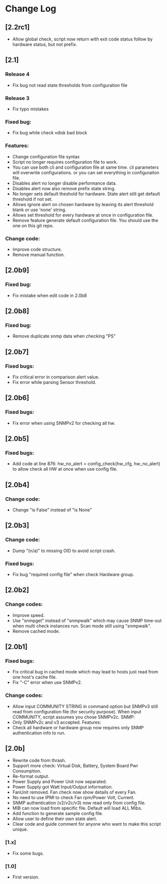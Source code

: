 # Change Log
## [2.2rc1]
- Allow global check, script now return with exit code status follow by hardware status, but not prefix.

## [2.1]
### Release 4
- Fix bug not read state thresholds from configuration file

### Release 3
- Fix typo mistakes

### Fixed bug:
- Fix bug while check vdisk bad block

### Features:
- Change configuration file syntax
- Script no longer requires configuration file to work.
- You can use both cli and configuration file at same time. cli parameters will overwrite configurations. or you can set everything in configuraiton file.
- Disables alert no longer disable performance data.
- Disables alert now also remove prefix state string.
- No longer sets default theshold for hardware. State alert still get default threshold if not set.
- Allows ignore alert on chosen hardware by leaving its alert threshold blank or use 'none' string.
- Allows set threshold for every hardware at once in configuration file.
- Remove feature generate default configuration file. You should use the one on this git repo.

### Change code:
- Improve code structure.
- Remove manual function.

## [2.0b9]
### Fixed bug:
- Fix mistake when edit code in 2.0b8

## [2.0b8]
### Fixed bug:
- Remove duplicate snmp data when checking "PS"

## [2.0b7]
### Fixed bugs:
- Fix critical error in comparison alert value.
- Fix error while parsing Sensor threshold.

## [2.0b6]
### Fixed bugs:
- Fix error when using SNMPv2 for checking all hw.

## [2.0b5]
### Fixed bugs:
- Add code at line 876: hw_no_alert = config_check(hw_cfg, hw_no_alert) to allow check all HW at once when use config file.

## [2.0b4]
### Change code:
- Change "is False" instead of "is None"

## [2.0b3]
### Change code:
- Dump "(n/a)" to missing OID to avoid script crash. 

### Fixed bugs:
- Fix bug "required config file" when check Hardware group. 

## [2.0b2]
### Change codes:
- Improve speed.
- Use "snmpget" instead of "snmpwalk" which may cause SNMP time-out when multi check instances run. Scan mode still using "snmpwalk".
- Remove cached mode.

## [2.0b1]
### Fixed bugs:
- Fix critical bug in cached mode which may lead to hosts just read from one host's cache file.
- Fix "-C" error when use SNMPv2.

### Change codes:
- Allow input COMMUNITY STRING in command option but SNMPv3 still read from configuration file (for security purpose). When input COMMUNITY, script assumes you chose SNMPv2c.
SNMP:
- Only SNMPv2c and v3 accepted.
Features:
- Check all hardware or hardware group now requires only SNMP authentication info to run.

## [2.0b]

- Rewrite code from thrash.
- Support more check: Virtual Disk, Battery, System Board Pwr Consumption.
- Re-format output.
- Power Supply and Power Unit now separated.
- Power Supply got Watt Input/Output information.
- FanUnit removed. Fan check now show details of every Fan.
- No need to use IPMI to check Fan rpm/Power Volt, Current.
- SNMP authentication (v2/v2c/v3) now read only from config file.
- MIB can now load from specific file. Default will load ALL Mibs.
- Add function to generate sample config file.
- Allow user to define their own state alert.
- Clear code and guide comment for anyone who want to make this script unique.

### [1.x]

- Fix some bugs.

### [1.0]

- First version.

